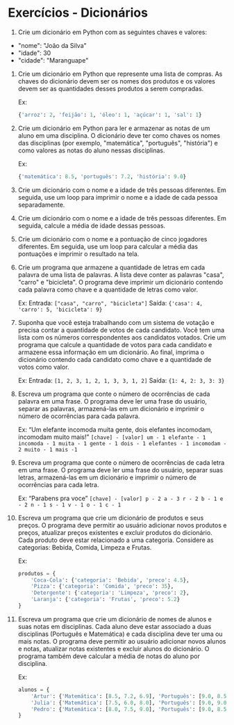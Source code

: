 # Exercícios - Dicionários
1. Crie um dicionário em Python com as seguintes chaves e valores:
- "nome": "João da Silva"
- "idade": 30
- "cidade": "Maranguape"

1. Crie um dicionário em Python que represente uma lista de compras. As chaves do dicionário devem ser os nomes dos produtos e os valores devem ser as quantidades desses produtos a serem compradas. 
    
    Ex: 
    
    ```python
    {'arroz': 2, 'feijão': 1, 'óleo': 1, 'açúcar': 1, 'sal': 1}
    ```
    
2. Crie um dicionário em Python para ler e armazenar as notas de um aluno em uma disciplina. O dicionário deve ter como chaves os nomes das disciplinas (por exemplo, "matemática", "português", "história") e como valores as notas do aluno nessas disciplinas.
    
    Ex: 
    
    ```python
    {'matemática': 8.5, 'português': 7.2, 'história': 9.0}
    ```
    
3. Crie um dicionário com o nome e a idade de três pessoas diferentes. Em seguida, use um loop para imprimir o nome e a idade de cada pessoa separadamente.
4. Crie um dicionário com o nome e a idade de três pessoas diferentes. Em seguida, calcule a média de idade dessas pessoas.
5. Crie um dicionário com o nome e a pontuação de cinco jogadores diferentes. Em seguida, use um loop para calcular a média das pontuações e imprimir o resultado na tela.
6. Crie um programa que armazene a quantidade de letras em cada palavra de uma lista de palavras. A lista deve conter as palavras "casa", "carro" e "bicicleta". O programa deve imprimir um dicionário contendo cada palavra como chave e a quantidade de letras como valor.
    
    Ex: 
    Entrada: `["casa", "carro", "bicicleta"]`
    Saída: `{'casa': 4, 'carro': 5, 'bicicleta': 9}`
    
7. Suponha que você esteja trabalhando com um sistema de votação e precisa contar a quantidade de votos de cada candidato. Você tem uma lista com os números correspondentes aos candidatos votados. Crie um programa que calcule a quantidade de votos para cada candidato e armazene essa informação em um dicionário. Ao final, imprima o dicionário contendo cada candidato como chave e a quantidade de votos como valor.
    
    Ex: 
    Entrada: `[1, 2, 3, 1, 2, 1, 3, 3, 1, 2]`
    Saída: `{1: 4, 2: 3, 3: 3}`
    
8. Escreva um programa que conte o número de ocorrências de cada palavra em uma frase. O programa deve ler uma frase do usuário, separar as palavras, armazená-las em um dicionário e imprimir o número de ocorrências para cada palavra.
    
    Ex: “Um elefante incomoda muita gente, dois elefantes incomodam, incomodam muito mais!”
    `[chave] - [valor]
    um - 1
    elefante - 1
    incomoda - 1
    muita - 1
    gente - 1
    dois - 1
    elefantes - 1
    incomodam - 2
    muito - 1
    mais -1`
    
9. Escreva um programa que conte o número de ocorrências de cada letra em uma frase. O programa deve ler uma frase do usuário, separar suas letras, armazená-las em um dicionário e imprimir o número de ocorrências para cada letra.
    
    Ex: “Parabens pra voce”
    `[chave] - [valor]
    p - 2
    a - 3
    r - 2
    b - 1
    e - 2
    n - 1
    s - 1
    v - 1
    o - 1
    c - 1`
    
10. Escreva um programa que crie um dicionário de produtos e seus preços. O programa deve permitir ao usuário adicionar novos produtos e preços, atualizar preços existentes e excluir produtos do dicionário. Cada produto deve estar relacionado a uma categoria. Considere as categorias: Bebida, Comida, Limpeza e Frutas.
    
    Ex:
    
    ```python
    produtos = {
        'Coca-Cola': {'categoria': 'Bebida', 'preco': 4.5},
        'Pizza': {'categoria': 'Comida', 'preco': 35},
        'Detergente': {'categoria': 'Limpeza', 'preco': 2},
        'Laranja': {'categoria': 'Frutas', 'preco': 5.2}
    }
    ```
    
11. Escreva um programa que crie um dicionário de nomes de alunos e suas notas em disciplinas. Cada aluno deve estar associado a duas disciplinas (Português e Matemática) e cada disciplina deve ter uma ou mais notas. O programa deve permitir ao usuário adicionar novos alunos e notas, atualizar notas existentes e excluir alunos do dicionário. O programa também deve calcular a média de notas do aluno por disciplina.
    
    Ex:
    
    ```python
    alunos = {
        'Artur': {'Matemática': [8.5, 7.2, 6.9], 'Português': [9.0, 8.5, 9.5]},
        'Julia': {'Matemática': [7.5, 6.0, 8.0], 'Português': [9.0, 9.0, 9.5]},
        'Pedro': {'Matemática': [8.0, 7.5, 9.0], 'Português': [9.0, 8.5, 9.5]}
    }
    ```